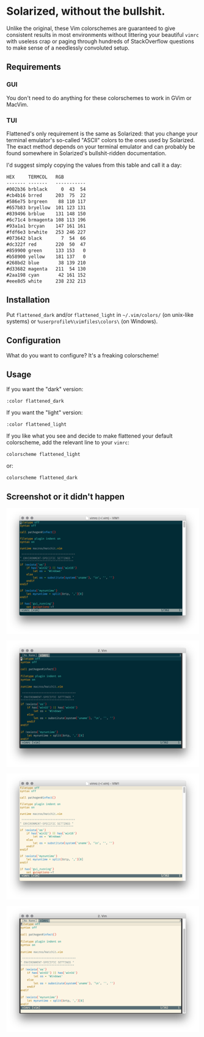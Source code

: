 Solarized, without the bullshit.
================================

Unlike the original, these Vim colorschemes are guaranteed to give consistent results in most environments without littering your beautiful `vimrc` with useless crap or paging through hundreds of StackOverflow questions to make sense of a needlessly convoluted setup.

## Requirements

### GUI

You don't need to do anything for these colorschemes to work in GVim or MacVim.

### TUI

Flattened's only requirement is the same as Solarized: that you change your terminal emulator's so-called "ASCII" colors to the ones used by Solarized. The exact method depends on your terminal emulator and can probably be found somewhere in Solarized's bullshit-ridden documentation.

I'd suggest simply copying the values from this table and call it a day:

    HEX     TERMCOL   RGB
    ------- -------   -----------
    #002b36 brblack     0  43  54
    #cb4b16 brred     203  75  22
    #586e75 brgreen    88 110 117
    #657b83 bryellow  101 123 131
    #839496 brblue    131 148 150
    #6c71c4 brmagenta 108 113 196
    #93a1a1 brcyan    147 161 161
    #fdf6e3 brwhite   253 246 227
    #073642 black       7  54  66
    #dc322f red       220  50  47
    #859900 green     133 153   0
    #b58900 yellow    181 137   0
    #268bd2 blue       38 139 210
    #d33682 magenta   211  54 130
    #2aa198 cyan       42 161 152
    #eee8d5 white     238 232 213

## Installation

Put `flattened_dark` and/or `flattened_light` in `~/.vim/colors/` (on unix-like systems) or `%userprofile%\vimfiles\colors\` (on Windows).

## Configuration

What do you want to configure? It's a freaking colorscheme!

## Usage

If you want the "dark" version:

    :color flattened_dark

If you want the "light" version:

    :color flattened_light

If you like what you see and decide to make flattened your default colorscheme, add the relevant line to your `vimrc`:

    colorscheme flattened_light

or:

    colorscheme flattened_dark

## Screenshot or it didn't happen

![flattened_dark in Macvim](screenshots/flattened_dark-macvim.png)

![flattened_dark in iTerm](screenshots/flattened_dark-iterm.png)

![flattened_light in Macvim](screenshots/flattened_light-macvim.png)

![flattened_light in iTerm](screenshots/flattened_light-iterm.png)
